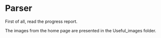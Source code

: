 # Parser
First of all, read the progress report.

The images from the home page are presented in the Useful_images folder.
